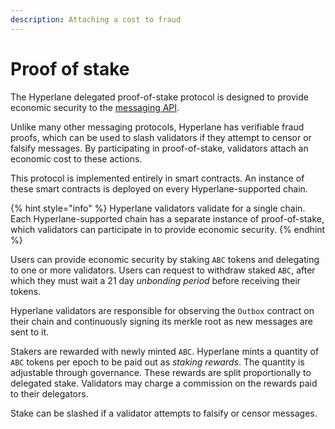 ```yaml
---
description: Attaching a cost to fraud
---
```


# Proof of stake

The Hyperlane delegated proof-of-stake protocol is designed to provide economic security to the [messaging API](../messaging/).

Unlike many other messaging protocols, Hyperlane has verifiable fraud proofs, which can be used to slash validators if they attempt to censor or falsify messages. By participating in proof-of-stake, validators attach an economic cost to these actions.&#x20;

This protocol is implemented entirely in smart contracts. An instance of these smart contracts is deployed on every Hyperlane-supported chain.

{% hint style="info" %}
Hyperlane validators validate for a single chain. Each Hyperlane-supported chain has a separate instance of proof-of-stake, which validators can participate in to provide economic security.&#x20;
{% endhint %}

Users can provide economic security by staking `ABC` tokens and delegating to one or more validators. Users can request to withdraw staked `ABC`, after which they must wait a 21 day _unbonding period_ before receiving their tokens.

Hyperlane validators are responsible for observing the `Outbox` contract on their chain and continuously signing its merkle root as new messages are sent to it.

Stakers are rewarded with newly minted `ABC`. Hyperlane mints a quantity of `ABC` tokens per epoch to be paid out as _staking rewards_. The quantity is adjustable through governance. These rewards are split proportionally to delegated stake. Validators may charge a commission on the rewards paid to their delegators.

Stake can be slashed if a validator attempts to falsify or censor messages.

